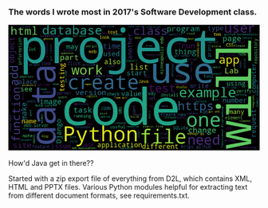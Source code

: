 ### The words I wrote most in 2017's Software Development class.

<img src = 'capstone_words.bmp'>

How'd Java get in there?? 

Started with a zip export file of everything from D2L, which contains XML, HTML and PPTX files. Various Python modules helpful for extracting text from different document formats, see requirements.txt. 
